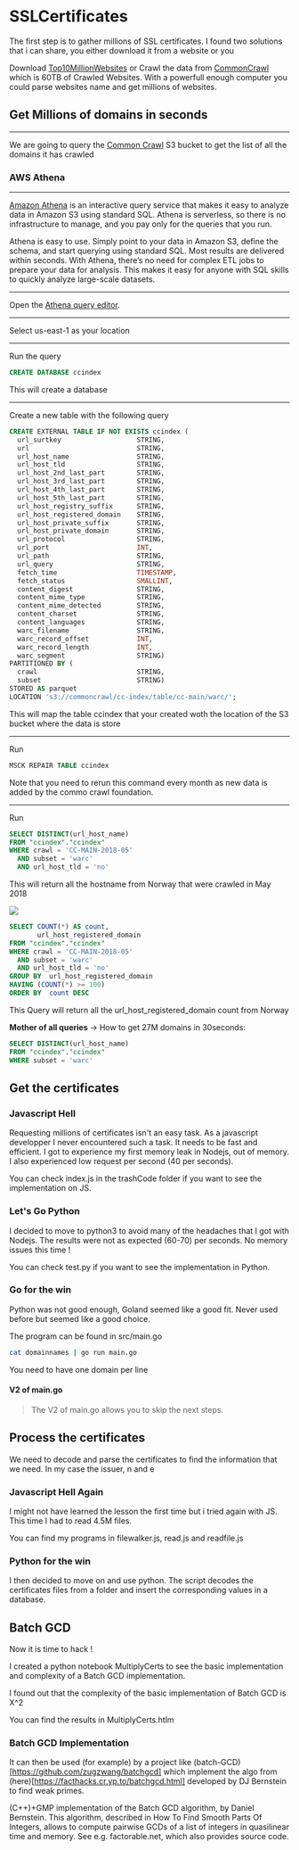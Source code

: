 # SSLCertificates

The first step is to gather millions of SSL certificates. I found two solutions that i can share, you either download it from a website or you

Download [Top10MillionWebsites](https://www.domcop.com/files/top/top10milliondomains.csv.zip) or Crawl the data from [CommonCrawl](https://commoncrawl.org/the-data/get-started/) which is 60TB of Crawled Websites. With a powerfull enough computer you could parse websites name and get millions of websites.

## Get Millions of domains in seconds
---


We are going to query the [Common Crawl](https://commoncrawl.org/) S3 bucket to get the list of all the domains it has crawled


### AWS Athena
---

[Amazon Athena](https://aws.amazon.com/athena/) is an interactive query service that makes it easy to analyze data in Amazon S3 using standard SQL. Athena is serverless, so there is no infrastructure to manage, and you pay only for the queries that you run.

Athena is easy to use. Simply point to your data in Amazon S3, define the schema, and start querying using standard SQL. Most results are delivered within seconds. With Athena, there’s no need for complex ETL jobs to prepare your data for analysis. This makes it easy for anyone with SQL skills to quickly analyze large-scale datasets.



---
 Open the [Athena query editor](https://console.aws.amazon.com/athena/home?region=us-east-1#query).

---
 Select us-east-1 as your location

---
Run the query 
```SQL
CREATE DATABASE ccindex
```
This will create a database

---
Create a new table with the following query 
```SQL
CREATE EXTERNAL TABLE IF NOT EXISTS ccindex (
  url_surtkey                   STRING,
  url                           STRING,
  url_host_name                 STRING,
  url_host_tld                  STRING,
  url_host_2nd_last_part        STRING,
  url_host_3rd_last_part        STRING,
  url_host_4th_last_part        STRING,
  url_host_5th_last_part        STRING,
  url_host_registry_suffix      STRING,
  url_host_registered_domain    STRING,
  url_host_private_suffix       STRING,
  url_host_private_domain       STRING,
  url_protocol                  STRING,
  url_port                      INT,
  url_path                      STRING,
  url_query                     STRING,
  fetch_time                    TIMESTAMP,
  fetch_status                  SMALLINT,
  content_digest                STRING,
  content_mime_type             STRING,
  content_mime_detected         STRING,
  content_charset               STRING,
  content_languages             STRING,
  warc_filename                 STRING,
  warc_record_offset            INT,
  warc_record_length            INT,
  warc_segment                  STRING)
PARTITIONED BY (
  crawl                         STRING,
  subset                        STRING)
STORED AS parquet
LOCATION 's3://commoncrawl/cc-index/table/cc-main/warc/';
```

This will map the table ccindex that your created woth the location of the S3 bucket where the data is store

---
Run 
```SQL 
MSCK REPAIR TABLE ccindex
```

Note that you need to rerun this command every month as new data is added by the commo crawl foundation.

---
Run
```SQL
SELECT DISTINCT(url_host_name)
FROM "ccindex"."ccindex"
WHERE crawl = 'CC-MAIN-2018-05'
  AND subset = 'warc'
  AND url_host_tld = 'no'
```

This will return all the hostname from Norway that were crawled in May 2018

![](images/AWS-ATHENA-NORWAY-EXAMPLE.png
)

```SQL
SELECT COUNT(*) AS count,
       url_host_registered_domain
FROM "ccindex"."ccindex"
WHERE crawl = 'CC-MAIN-2018-05'
  AND subset = 'warc'
  AND url_host_tld = 'no'
GROUP BY  url_host_registered_domain
HAVING (COUNT(*) >= 100)
ORDER BY  count DESC
```
This Query will return all the url_host_registered_domain count from Norway

**Mother of all queries** -> How to get 27M domains in 30seconds:

```SQL
SELECT DISTINCT(url_host_name)
FROM "ccindex"."ccindex"
WHERE subset = 'warc'
```

## Get the certificates

### Javascript Hell
Requesting millions of certificates isn't an easy task. As a javascript developper I never encountered such a task. It needs to be fast and efficient. I got to experience my first memory leak in Nodejs, out of memory. I also experienced low request per second (40 per seconds).

You can check index.js in the trashCode folder if you want to see the implementation on JS.

### Let's Go Python 

I decided to move to python3 to avoid many of the headaches that I got with Nodejs. The results were not as expected (60-70) per seconds. No memory issues this time !

You can check test.py if you want to see the implementation in Python.

### Go for the win

Python was not good enough, Goland seemed like a good fit. Never used before but seemed like a good choice.

The program can be found in src/main.go

```bash
cat domainnames | go run main.go
```

You need to have one domain per line
#### V2 of main.go

> The V2 of main.go allows you to skip the next steps.

## Process the certificates

We need to decode and parse the certificates to find the information that we need. In my case the issuer, n and e

### Javascript Hell Again

I might not have learned the lesson the first time but i tried again with JS. This time I had to read 4.5M files. 

You can find my programs in filewalker.js, read.js and readfile.js

### Python for the win

I then decided to move on and use python.
The script decodes the certificates files from a folder and insert the corresponding values in a database.

## Batch GCD 

Now it is time to hack !

I created a python notebook MultiplyCerts to see the basic implementation and complexity of a Batch GCD implementation.

I found out that the complexity of the basic implementation of Batch GCD is X^2

You can find the results in MultiplyCerts.htlm

### Batch GCD Implementation

It can then be used (for example) by a project like (batch-GCD)[https://github.com/zugzwang/batchgcd] which implement the algo from (here)[https://facthacks.cr.yp.to/batchgcd.html] developed by DJ Bernstein to find weak primes.

(C++)+GMP implementation of the Batch GCD algorithm, by Daniel Bernstein. This algorithm, described in How To Find Smooth Parts Of Integers, allows to compute pairwise GCDs of a list of integers in quasilinear time and memory. See e.g. factorable.net, which also provides source code.








